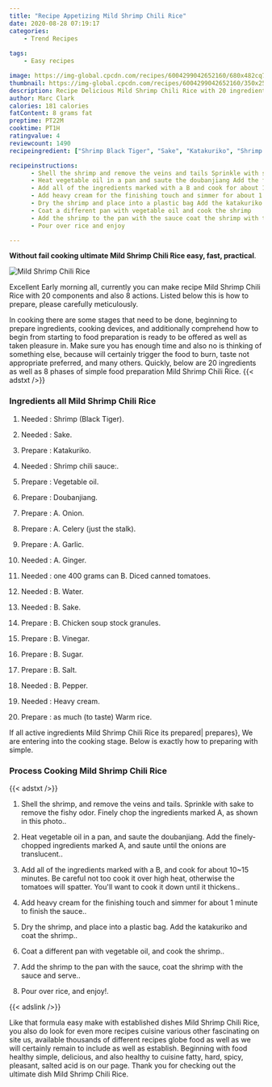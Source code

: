 ```yaml
---
title: "Recipe Appetizing Mild Shrimp Chili Rice"
date: 2020-08-28 07:19:17
categories:
    - Trend Recipes
    
tags:
    - Easy recipes

image: https://img-global.cpcdn.com/recipes/6004299042652160/680x482cq70/mild-shrimp-chili-rice-recipe-main-photo.jpg
thumbnail: https://img-global.cpcdn.com/recipes/6004299042652160/350x250cq70/mild-shrimp-chili-rice-recipe-main-photo.jpg
description: Recipe Delicious Mild Shrimp Chili Rice with 20 ingredients and 8 stages of easy cooking.
author: Marc Clark
calories: 181 calories
fatContent: 8 grams fat
preptime: PT22M
cooktime: PT1H
ratingvalue: 4
reviewcount: 1490
recipeingredient: ["Shrimp Black Tiger", "Sake", "Katakuriko", "Shrimp chili sauce", "Vegetable oil", "Doubanjiang", "A Onion", "A Celery just the stalk", "A Garlic", "A Ginger", "one 400 grams can B Diced canned tomatoes", "B Water", "B Sake", "B Chicken soup stock granules", "B Vinegar", "B Sugar", "B Salt", "B Pepper", "Heavy cream", "as much to taste Warm rice"]

recipeinstructions: 
      - Shell the shrimp and remove the veins and tails Sprinkle with sake to remove the fishy odor Finely chop the ingredients marked A as shown in this photo 
      - Heat vegetable oil in a pan and saute the doubanjiang Add the finelychopped ingredients marked A and saute until the onions are translucent 
      - Add all of the ingredients marked with a B and cook for about 1015 minutes Be careful not too cook it over high heat otherwise the tomatoes will spatter Youll want to cook it down until it thickens 
      - Add heavy cream for the finishing touch and simmer for about 1 minute to finish the sauce 
      - Dry the shrimp and place into a plastic bag Add the katakuriko and coat the shrimp 
      - Coat a different pan with vegetable oil and cook the shrimp 
      - Add the shrimp to the pan with the sauce coat the shrimp with the sauce and serve 
      - Pour over rice and enjoy

---
```




**Without fail cooking ultimate Mild Shrimp Chili Rice easy, fast, practical**. 


![Mild Shrimp Chili Rice](https://img-global.cpcdn.com/recipes/6004299042652160/680x482cq70/mild-shrimp-chili-rice-recipe-main-photo.jpg "Mild Shrimp Chili Rice")




Excellent Early morning all, currently you can make recipe Mild Shrimp Chili Rice with 20 components and also 8 actions. Listed below this is how to prepare, please carefully meticulously.

In cooking there are some stages that need to be done, beginning to prepare ingredients, cooking devices, and additionally comprehend how to begin from starting to food preparation is ready to be offered as well as taken pleasure in. Make sure you has enough time and also no is thinking of something else, because will certainly trigger the food to burn, taste not appropriate preferred, and many others. Quickly, below are 20 ingredients as well as 8 phases of simple food preparation Mild Shrimp Chili Rice.
{{< adstxt />}}

### Ingredients all Mild Shrimp Chili Rice


1. Needed  : Shrimp (Black Tiger).

1. Needed  : Sake.

1. Prepare  : Katakuriko.

1. Needed  : Shrimp chili sauce:.

1. Prepare  : Vegetable oil.

1. Prepare  : Doubanjiang.

1. Prepare  : A. Onion.

1. Prepare  : A. Celery (just the stalk).

1. Prepare  : A. Garlic.

1. Needed  : A. Ginger.

1. Needed  : one 400 grams can B. Diced canned tomatoes.

1. Needed  : B. Water.

1. Needed  : B. Sake.

1. Prepare  : B. Chicken soup stock granules.

1. Prepare  : B. Vinegar.

1. Prepare  : B. Sugar.

1. Prepare  : B. Salt.

1. Needed  : B. Pepper.

1. Needed  : Heavy cream.

1. Prepare  : as much (to taste) Warm rice.



If all active ingredients Mild Shrimp Chili Rice its prepared| prepares}, We are entering into the cooking stage. Below is exactly how to preparing with simple.

### Process Cooking Mild Shrimp Chili Rice

{{< adstxt />}}


1. Shell the shrimp, and remove the veins and tails. Sprinkle with sake to remove the fishy odor. Finely chop the ingredients marked A, as shown in this photo..



1. Heat vegetable oil in a pan, and saute the doubanjiang. Add the finely-chopped ingredients marked A, and saute until the onions are translucent..



1. Add all of the ingredients marked with a B, and cook for about 10~15 minutes. Be careful not too cook it over high heat, otherwise the tomatoes will spatter. You&#39;ll want to cook it down until it thickens..



1. Add heavy cream for the finishing touch and simmer for about 1 minute to finish the sauce..



1. Dry the shrimp, and place into a plastic bag. Add the katakuriko and coat the shrimp..



1. Coat a different pan with vegetable oil, and cook the shrimp..



1. Add the shrimp to the pan with the sauce, coat the shrimp with the sauce and serve..



1. Pour over rice, and enjoy!.





{{< adslink />}}

Like that formula easy make with established dishes Mild Shrimp Chili Rice, you also do look for even more recipes cuisine various other fascinating on site us, available thousands of different recipes globe food as well as we will certainly remain to include as well as establish. Beginning with food healthy simple, delicious, and also healthy to cuisine fatty, hard, spicy, pleasant, salted acid is on our page. Thank you for checking out the ultimate dish Mild Shrimp Chili Rice.
